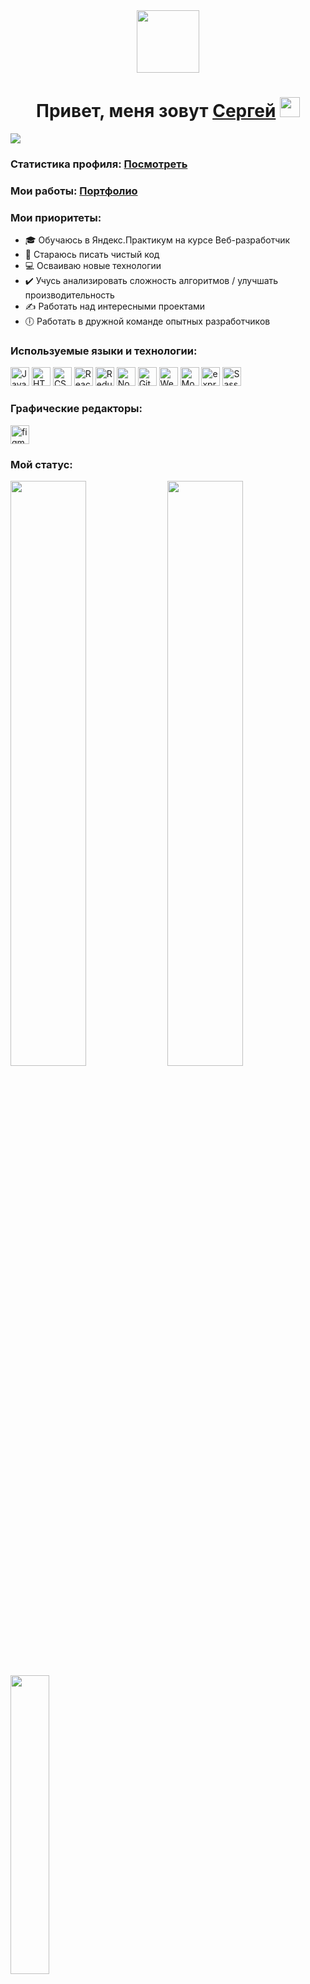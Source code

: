 <div id="header" align="center">
  <img src="https://media.giphy.com/media/M9gbBd9nbDrOTu1Mqx/giphy.gif" width="100"/>
</div>

<h1 align="center">Привет, меня зовут 
    <a href="https://vk.com/bear_74" target="_blank">Сергей</a> 
    <img src="https://github.com/blackcater/blackcater/raw/main/images/Hi.gif" height="32"/>
</h1>

<img align="center" src="https://readme-typing-svg.herokuapp.com?size=24&duration=5000&color=228B22&width=700&height=50&lines=%D0%AF+Junior+front-end+%D1%80%D0%B0%D0%B7%D1%80%D0%B0%D0%B1%D0%BE%D1%82%D1%87%D0%B8%D0%BA"/>

### Статистика профиля: [Посмотреть](https://metrics.lecoq.io/insights/Sergynya174)

### Мои работы: [Портфолио]()

### Мои приоритеты:
+ 🎓 Обучаюсь в Яндекс.Практикум на курсе Веб-разработчик
+ 🧼 Стараюсь писать чистый код
+ 💻 Осваиваю новые технологии
+ ✔️ Учусь анализировать сложность алгоритмов / улучшать производительность
+ ✍ Работать над интересными проектами
+ 🕕 Работать в дружной команде опытных разработчиков

### Используемые языки и технологии:
<div display='flex'>
  <img src="https://camo.githubusercontent.com/5e4e512a9fba4d33300fa431e2c5fb07d476d5f15194bc75dfbf3da545f73e43/68747470733a2f2f63646e2e69636f6e73636f75742e636f6d2f69636f6e2f667265652f706e672d3235362f6a6176617363726970742d323735323134382d323238343936352e706e67" alt="JavaScript" width="30" height="30" data-canonical-src="https://cdn.iconscout.com/icon/free/png-256/javascript-2752148-2284965.png" style="max-width: 100%;">
  <img src="https://camo.githubusercontent.com/3ee2d05e81aaac01abc73793fd419f11162ea0ce031657e42041f44b0d1dcb0c/68747470733a2f2f63727970746f6c6f676f732e63632f6c6f676f732f68746d6c2d636f696e2d68746d6c2d6c6f676f2e706e67" alt="HTML" width="30" height="30" data-canonical-src="https://cryptologos.cc/logos/html-coin-html-logo.png" style="max-width: 100%;">
  <img src="https://camo.githubusercontent.com/6c85ced8f8b58b0c8b6197392db04e370450e141f25f9862f6307be638fe8aaa/68747470733a2f2f69636f6e2d6c6962726172792e636f6d2f696d616765732f6373732d78786c5f31303537332e706e67" alt="CSS" width="30" height="30" data-canonical-src="https://icon-library.com/images/css-xxl_10573.png" style="max-width: 100%;">
  <img src="https://www.cloudanalogy.co.uk/wp-content/uploads/2019/06/react.png" alt="React" width="30" height="30" data-canonical-src="https://www.cloudanalogy.co.uk/wp-content/uploads/2019/06/react.png" style="max-width: 100%;">
  <img src="https://raw.githubusercontent.com/reduxjs/redux/master/logo/logo.png" alt="Redux" width="30" height="30" style="max-width: 100%;">
  <img src="https://camo.githubusercontent.com/1caeaac6c7409233221fd3ce0b49544d2b8487325668774145bf504455639e4b/68747470733a2f2f646576737469636b6572732e636f6d2f6173736574732f696d672f70726f2f6b6837782e706e67" alt="Node.js" width="30" height="30" data-canonical-src="https://devstickers.com/assets/img/pro/kh7x.png" style="max-width: 100%;">
  <img src="https://camo.githubusercontent.com/fbfcb9e3dc648adc93bef37c718db16c52f617ad055a26de6dc3c21865c3321d/68747470733a2f2f7777772e766563746f726c6f676f2e7a6f6e652f6c6f676f732f6769742d73636d2f6769742d73636d2d69636f6e2e737667" alt="Git" width="30" height="30" data-canonical-src="https://www.vectorlogo.zone/logos/git-scm/git-scm-icon.svg" style="max-width: 100%;">
  <img src="https://camo.githubusercontent.com/a8c8b0cb9b65be4883e6dc68cf3b36e5cba1e84464b7650b3b689a72e7118cad/68747470733a2f2f7365656b6c6f676f2e636f6d2f696d616765732f572f7765627061636b2d6c6f676f2d394536364545323033412d7365656b6c6f676f2e636f6d2e706e67" alt="Webpack" width="30" height="30" data-canonical-src="https://seeklogo.com/images/W/webpack-logo-9E66EE203A-seeklogo.com.png" style="max-width: 100%;">
  <img src="https://camo.githubusercontent.com/696ef86928e140d60767169748035096d8f1af1ccee137bf41e430a9d5120e35/68747470733a2f2f666330312e64657669616e746172742e6e65742f667337302f662f323031302f3136382f652f312f49636f6e5f4d6f6e676f44425f62795f786b6e656f2e706e67" alt="MongoDB" width="30" height="30" data-canonical-src="https://fc01.deviantart.net/fs70/f/2010/168/e/1/Icon_MongoDB_by_xkneo.png" style="max-width: 100%;">
  <img src="https://camo.githubusercontent.com/b781e4e3cb62aea137020cdcffd9bcebc1a28ad24131af05515c3cb4dfc20fe5/68747470733a2f2f69322e77702e636f6d2f7777772e6d656d656e746f746563682e696e2f6173736574732f696d616765732f69636f6e732f657870726573732e706e67" alt="express.js" width="30" height="30" data-canonical-src="https://i2.wp.com/www.mementotech.in/assets/images/icons/express.png" style="max-width: 100%;">
  <img src="https://camo.githubusercontent.com/f75be34b984916f7c30b40dbf332154eb2e06ed630ce0f446aaa6ec134c8f94f/68747470733a2f2f736173732d6c616e672e636f6d2f6173736574732f696d672f7374796c6567756964652f7365616c2d636f6c6f722d61656630333534632e706e67" alt="Sass" width="30" height="30" data-canonical-src="https://sass-lang.com/assets/img/styleguide/seal-color-aef0354c.png" style="max-width: 100%;">
</div>

### Графические редакторы:
<img src="https://camo.githubusercontent.com/ed93c2b000a76ceaad1503e7eb9356591b885227e82a36a005b9d3498b303ba5/68747470733a2f2f7777772e766563746f726c6f676f2e7a6f6e652f6c6f676f732f6669676d612f6669676d612d69636f6e2e737667" alt="figma" width="30" height="30" data-canonical-src="https://www.vectorlogo.zone/logos/figma/figma-icon.svg" style="max-width: 100%;">

### Мой статус:
<div >
  <img width="49%" src="http://github-readme-streak-stats.herokuapp.com?user=Sergynya174&theme=gruvbox&date_format=M%20j%5B%2C%20Y%5D">
  <img width="49%" src="https://github-readme-stats.vercel.app/api?username=Sergynya174&theme=gruvbox">
  <img width="35%" src="https://github-profile-summary-cards.vercel.app/api/cards/repos-per-language?username=Sergynya174&theme=gruvbox">
</div>
<div>
  <img width="35%" src="https://www.codewars.com/users/Sergynya174/badges/large">
</div>

### Контакты:
### 📧 Почта: Sergynya174@yandex.ru
### 🌐 Telegram: [@SergoMatrosov174](https://t.me/SergoMatrosov174)
